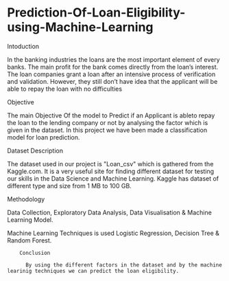 # Prediction-Of-Loan-Eligibility-using-Machine-Learning

  Intoduction 
  
  In the banking industries the loans are the most important element of every banks. The main profit for the bank comes directly from the loan’s interest. The loan companies grant a loan after an intensive process of verification and validation. However, they still don’t have idea that the applicant will be able to repay the loan with no difficulties

Objective 

  The main Objective Of the model to Predict if an Applicant is ableto repay the loan to the lending company or not by analysing the factor which is given in the dataset. In this project we have been made a classification model for loan prediction.
  
  
  Dataset Description
  
  The dataset used in our project is "Loan_csv" which is gathered from the Kaggle.com. It is a very useful site for finding different dataset for testing our skills in the Data Science and Machine Learning. Kaggle has dataset of different type and size from 1 MB to 100 GB.
  
  Methodology
  
  Data Collection, Exploratory Data Analysis, Data Visualisation & Machine Learning Model.
  
  Machine Learning Techniques is used
        Logistic Regression, Decision Tree & Random Forest.
        
        Conclusion
        
          By using the different factors in the dataset and by the machine learinig techniques we can predict the loan eligibility.
